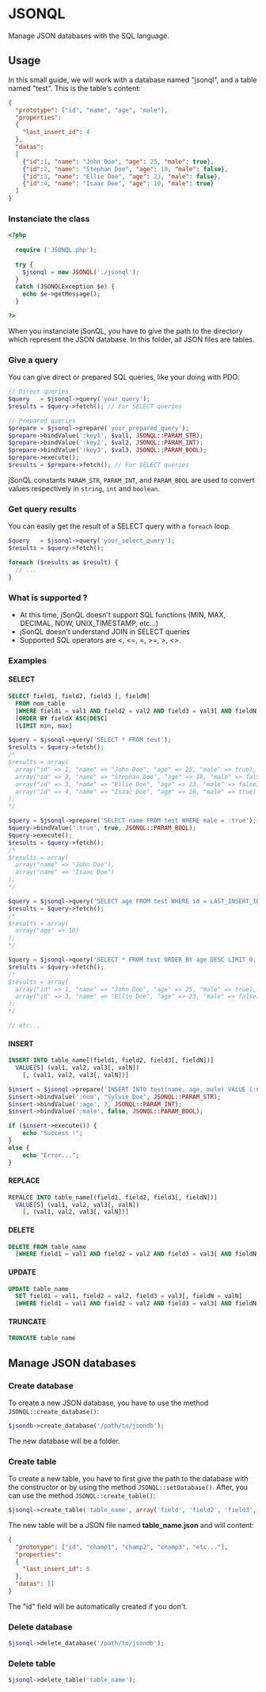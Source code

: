 # JSONQL
Manage JSON databases with the SQL language.

## Usage
In this small guide, we will work with a database named "jsonql", and a table named "test". This is the table's content:
```json
{
  "prototype": ["id", "name", "age", "male"],
  "properties":
  {
    "last_insert_id": 4
  },
  "datas":
  [
    {"id":1, "name": "John Doe", "age": 25, "male": true},
    {"id":2, "name": "Stephan Doe", "age": 18, "male": false},
    {"id":3, "name": "Ellie Doe", "age": 23, "male": false},
    {"id":4, "name": "Isaac Doe", "age": 10, "male": true}
  ]
}
```

### Instanciate the class
```php
<?php
    
  require ('JSONQL.php');
  
  try {
    $jsonql = new JSONQL('./jsonql');
  }
  catch (JSONQLException $e) {
    echo $e->getMessage();
  }

?>
```
When you instanciate jSonQL, you have to give the path to the directory which represent the JSON database. In this folder, all JSON files are tables.

### Give a query
You can give direct or prepared SQL queries, like your doing with PDO:
```php
// Direct queries
$query   = $jsonql->query('your_query');
$results = $query->fetch(); // For SELECT queries

// Prepared queries
$prepare = $jsonql->prepare('your_prepared_query');
$prepare->bindValue(':key1', $val1, JSONQL::PARAM_STR);
$prepare->bindValue(':key2', $val2, JSONQL::PARAM_INT);
$prepare->bindValue(':key3', $val3, JSONQL::PARAM_BOOL);
$prepare->execute();
$results = $prepare->fetch(); // For SELECT queries
```
jSonQL constants `PARAM_STR`, `PARAM_INT`, and `PARAM_BOOL` are used to convert values respectively in `string`, `int` and `boolean`.

### Get query results
You can easily get the result of a SELECT query with a `foreach` loop.
```php
$query   = $jsonql->query('your_select_query');
$results = $query->fetch();

foreach ($results as $result) {
  // ...
}
```

### What is supported ?
* At this time, jSonQL doesn't support SQL functions (MIN, MAX, DECIMAL, NOW, UNIX_TIMESTAMP, etc...)
* jSonQL doesn't understand JOIN in SELECT queries
* Supported SQL operators are <, <=, =, >=, >, <>.

### Examples

#### SELECT
```sql
SELECT field1, field2, field3 [, fieldN]
  FROM nom_table
  [WHERE field1 = val1 AND field2 = val2 AND field3 = val3[ AND fieldN = valN]]
  [ORDER BY fieldX ASC|DESC]
  [LIMIT min, max]
```
```php
$query = $jsonql->query('SELECT * FROM test');
$results = $query->fetch();
/*
$results = array(
  array("id" => 1, "name" => "John Doe", "age" => 25, "male" => true),
  array("id" => 2, "name" => "Stephan Doe", "age" => 18, "male" => false),
  array("id" => 3, "name" => "Ellie Doe", "age" => 23, "male" => false),
  array("id" => 4, "name" => "Isaac Doe", "age" => 10, "male" => true)
);
*/

$query = $jsonql->prepare('SELECT name FROM test WHERE male = :true');
$query->bindValue(':true', true, JSONQL::PARAM_BOOL);
$query->execute();
$results = $query->fetch();
/*
$results = array(
  array("name" => "John Doe"),
  array("name" => "Isaac Doe")
);
*/

$query = $jsonql->query('SELECT age FROM test WHERE id = LAST_INSERT_ID');
$results = $query->fetch();
/*
$results = array(
  array("age" => 10)
);
*/

$query = $jsonql->query('SELECT * FROM test ORDER BY age DESC LIMIT 0, 2');
$results = $query->fetch();
/*
$results = array(
  array("id" => 1, "name" => "John Doe", "age" => 25, "male" => true),
  array("id" => 3, "name" => "Ellie Doe", "age" => 23, "male" => false),
);
*/

// etc...
```

#### INSERT
```sql
INSERT INTO table_name[(field1, field2, field3[, fieldN])]
  VALUE[S] (val1, val2, val3[, valN])
    [, (val1, val2, val3[, valN])]
```
```php
$insert = $jsonql->prepare('INSERT INTO test(name, age, male) VALUE (:nom, :age, :male)');
$insert->bindValue(':nom', "Sylvie Doe", JSONQL::PARAM_STR);
$insert->bindValue(':age', 2, JSONQL::PARAM_INT);
$insert->bindValue(':male', false, JSONQL::PARAM_BOOL);

if ($insert->execute()) {
    echo "Success !";
}
else {
    echo "Error...";
}
```

#### REPLACE
```sql
REPALCE INTO table_name[(field1, field2, field3[, fieldN])]
  VALUE[S] (val1, val2, val3[, valN])
    [, (val1, val2, val3[, valN])]
```

#### DELETE
```sql
DELETE FROM table_name
  [WHERE field1 = val1 AND field2 = val2 AND field3 = val3[ AND fieldN = valN]]
```

#### UPDATE
```sql
UPDATE table_name
  SET field1 = val1, field2 = val2, field3 = val3[, fieldN = valN]
  [WHERE field1 = val1 AND field2 = val2 AND field3 = val3[ AND fieldN = valN]]
```

#### TRUNCATE
```sql
TRUNCATE table_name
```

## Manage JSON databases

### Create database
To create a new JSON database, you have to use the method `JSONQL::create_database()`:
```php
$jsondb->create_database('/path/to/jsondb');
```
The new database will be a folder.

### Create table
To create a new table, you have to first give the path to the database with the constructor or by using the method `JSONQL::setDatabase()`. After, you can use the method `JSONQL::create_table()`:
```php
$jsonql->create_table('table_name', array('field', 'field2', 'field3', 'etc...'));
```
The new table will be a JSON file named **table_name.json** and will content:
```json
{
  "prototype": ["id", "champ1", "champ2", "champ3", "etc..."],
  "properties":
  {
    "last_insert_id": 0
  },
  "datas": []
}
```
The "id" field will be automatically created if you don't.

### Delete database
```php
$jsonql->delete_database('/path/to/jsondb');
```

### Delete table
```php
$jsonql->delete_table('table_name');
```

